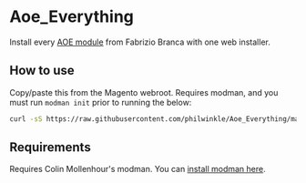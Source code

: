 Aoe_Everything
=====

Install every [AOE module](https://github.com/fbrnc) from Fabrizio Branca with one web installer.

How to use 
--
Copy/paste this from the Magento webroot. Requires modman, and you must run `modman init` prior to running the below:

```bash
curl -sS https://raw.githubusercontent.com/philwinkle/Aoe_Everything/master/install.sh | /bin/bash
```

Requirements
--

Requires Colin Mollenhour's modman. You can [install modman here](https://github.com/colinmollenhour/modman).
